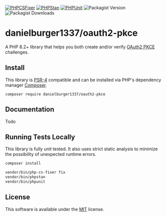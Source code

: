 [![PHPCSFixer](https://github.com/danielburger1337/oauth2-pkce-php/actions/workflows/phpcsfixer.yml/badge.svg)](https://github.com/danielburger1337/oauth2-pkce-php/actions/workflows/phpcsfixer.yml)
[![PHPStan](https://github.com/danielburger1337/oauth2-pkce-php/actions/workflows/phpstan.yml/badge.svg)](https://github.com/danielburger1337/oauth2-pkce-php/actions/workflows/phpstan.yml)
[![PHPUnit](https://github.com/danielburger1337/oauth2-pkce-php/actions/workflows/phpunit.yml/badge.svg)](https://github.com/danielburger1337/oauth2-pkce-php/actions/workflows/phpunit.yml)
![Packagist Version](https://img.shields.io/packagist/v/danielburger1337/oauth2-pkce?link=https%3A%2F%2Fpackagist.org%2Fpackages%2Fdanielburger1337%2Foauth2-pkce)
![Packagist Downloads](https://img.shields.io/packagist/dt/danielburger1337/oauth2-pkce?link=https%3A%2F%2Fpackagist.org%2Fpackages%2Fdanielburger1337%2Foauth2-pkce)

# danielburger1337/oauth2-pkce

A PHP 8.2+ library that helps you both create and/or verify [OAuth2 PKCE](https://datatracker.ietf.org/doc/html/rfc7636) challenges.

## Install

This library is [PSR-4](https://www.php-fig.org/psr/psr-4/) compatible and can be installed via PHP's dependency manager [Composer](https://getcomposer.org).

```shell
composer require danielburger1337/oauth2-pkce
```

## Documentation

Todo

## Running Tests Locally

This library is fully unit tested. It also uses strict static analysis to minimize the possibility of unexpected runtime errors.

```sh
composer install

vendor/bin/php-cs-fixer fix
vendor/bin/phpstan
vendor/bin/phpunit
```

## License

This software is available under the [MIT](LICENSE) license.
